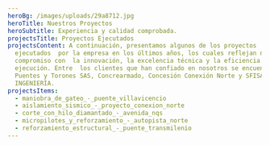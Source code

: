 ```yaml
---
heroBg: /images/uploads/29a8712.jpg
heroTitle: Nuestros Proyectos
heroSubtitle: Experiencia y calidad comprobada.
projectsTitle: Proyectos Ejecutados
projectsContent: A continuación, presentamos algunos de los proyectos
  ejecutados  por la empresa en los últimos años, los cuales reflejan nuestro
  compromiso con  la innovación, la excelencia técnica y la eficiencia en la
  ejecución. Entre  los clientes que han confiado en nosotros se encuentran Pyt
  Puentes y Torones SAS, Concrearmado, Concesión Conexión Norte y SFISA
  INGENIERÍA.
projectsItems:
  - maniobra_de_gateo_-_puente_villavicencio
  - aislamiento_sismico_-_proyecto_conexion_norte
  - corte_con_hilo_diamantado_-_avenida_nqs
  - micropilotes_y_reforzamiento_-_autopista_norte
  - reforzamiento_estructural_-_puente_transmilenio
---
```

